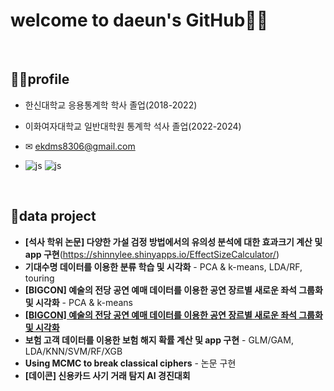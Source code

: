 

# welcome to daeun's GitHub🙋‍♀️
<br>


## 👩‍🎓profile
- 한신대학교 응용통계학 학사 졸업(2018-2022)

- 이화여자대학교 일반대학원 통계학 석사 졸업(2022-2024)
  
- ✉ ekdms8306@gmail.com
  
- ![js](https://img.shields.io/badge/R-276DC3?style=for-the-badge&logo=r&logoColor=white) ![js](https://img.shields.io/badge/Python-3776AB?style=for-the-badge&logo=python&logoColor=white)

<br>

## 📑data project
- **[석사 학위 논문] 다양한 가설 검정 방법에서의 유의성 분석에 대한 효과크기 계산 및 app 구현**(https://shinnylee.shinyapps.io/EffectSizeCalculator/)
- **기대수명 데이터를 이용한 분류 학습 및 시각화** - PCA & k-means, LDA/RF, touring
- **[BIGCON] 예술의 전당 공연 예매 데이터를 이용한 공연 장르별 새로운 좌석 그룹화 및 시각화** - PCA & k-means
- [**[BIGCON] 예술의 전당 공연 예매 데이터를 이용한 공연 장르별 새로운 좌석 그룹화 및 시각화**](https://leebo-ram.github.io/Navbar/)
- **보험 고객 데이터를 이용한 보험 해지 확률 계산 및 app 구현** - GLM/GAM, LDA/KNN/SVM/RF/XGB
- **Using MCMC to break classical ciphers** - 논문 구현
- **[데이콘] 신용카드 사기 거래 탐지 AI 경진대회**





